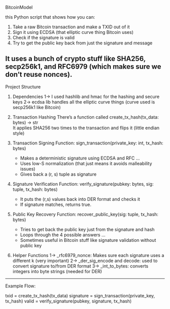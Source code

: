 BitcoinModel

this Python script that shows how you can:

1. Take a raw Bitcoin transaction and make a TXID out of it
2. Sign it using ECDSA (that elliptic curve thing Bitcoin uses)
3. Check if the signature is valid
4. Try to get the public key back from just the signature and message

It uses a bunch of crypto stuff like SHA256, secp256k1, and RFC6979 (which makes sure we don’t reuse nonces). 
-----------------------------------------------------------------------------------------------------------------------

Project Structure

1. Dependencies
   1-> I used hashlib and hmac for the hashing and secure keys
   2-> ecdsa lib handles all the elliptic curve things (curve used is secp256k1 like Bitcoin)

2. Transaction Hashing
   There’s a function called create_tx_hash(tx_data: bytes) -> str  
   It applies SHA256 two times to the transaction and flips it (little endian style)

3. Transaction Signing
   Function: sign_transaction(private_key: int, tx_hash: bytes)
   - Makes a deterministic signature using ECDSA and RFC ...
   - Uses low-S normalization (that just means it avoids malleability issues)
   - Gives back a (r, s) tuple as signature

4. Signature Verification
   Function: verify_signature(pubkey: bytes, sig: tuple, tx_hash: bytes)
   - It puts the (r,s) values back into DER format and checks it
   - If signature matches, returns true.

5. Public Key Recovery
   Function: recover_public_key(sig: tuple, tx_hash: bytes)
   - Tries to get back the public key just from the signature and hash
   - Loops through the 4 possible answers ...
   - Sometimes useful in Bitcoin stuff like signature validation without public key

6. Helper Functions
   1-> _rfc6979_nonce: Makes sure each signature uses a different k (very important)
   2-> _der_sig_encode and decode: used to convert signature to/from DER format
   3-> _int_to_bytes: converts integers into byte strings (needed for DER)

---

Example Flow:


txid = create_tx_hash(tx_data)
signature = sign_transaction(private_key, tx_hash)
valid = verify_signature(pubkey, signature, tx_hash)





